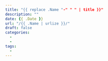 ```yaml
---
title: "{{ replace .Name "-" " " | title }}"
description: ""
date: {{ .Date }}
url: "/{{ .Name | urlize }}/"
draft: false
categories: 
  -
  - 
tags:
  - 
---
```



